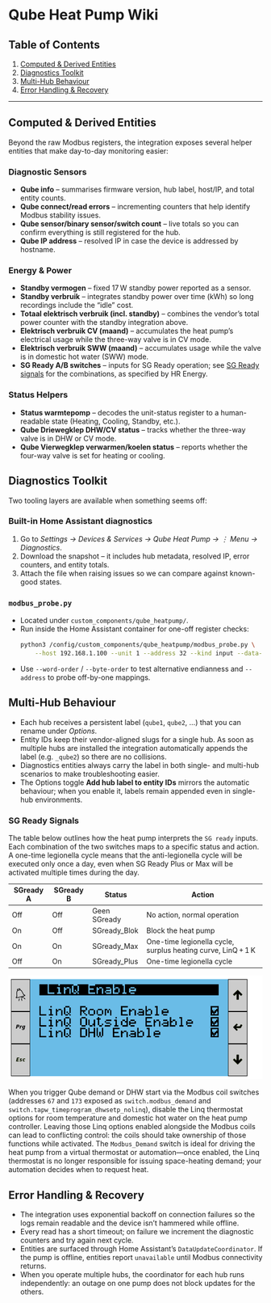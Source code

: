# Qube Heat Pump Wiki

## Table of Contents
1. [Computed & Derived Entities](#computed--derived-entities)
2. [Diagnostics Toolkit](#diagnostics-toolkit)
3. [Multi-Hub Behaviour](#multi-hub-behaviour)
4. [Error Handling & Recovery](#error-handling--recovery)

---

## Computed & Derived Entities

Beyond the raw Modbus registers, the integration exposes several helper entities that make day-to-day monitoring easier:

### Diagnostic Sensors
- **Qube info** – summarises firmware version, hub label, host/IP, and total entity counts.
- **Qube connect/read errors** – incrementing counters that help identify Modbus stability issues.
- **Qube sensor/binary sensor/switch count** – live totals so you can confirm everything is still registered for the hub.
- **Qube IP address** – resolved IP in case the device is addressed by hostname.

### Energy & Power
- **Standby vermogen** – fixed 17 W standby power reported as a sensor.
- **Standby verbruik** – integrates standby power over time (kWh) so long recordings include the “idle” cost.
- **Totaal elektrisch verbruik (incl. standby)** – combines the vendor’s total power counter with the standby integration above.
- **Elektrisch verbruik CV (maand)** – accumulates the heat pump’s electrical usage while the three-way valve is in CV mode.
- **Elektrisch verbruik SWW (maand)** – accumulates usage while the valve is in domestic hot water (SWW) mode.
- **SG Ready A/B switches** – inputs for SG Ready operation; see [SG Ready signals](#sg-ready-signals) for the combinations, as specified by HR Energy.

### Status Helpers
- **Status warmtepomp** – decodes the unit-status register to a human-readable state (Heating, Cooling, Standby, etc.).
- **Qube Driewegklep DHW/CV status** – tracks whether the three-way valve is in DHW or CV mode.
- **Qube Vierwegklep verwarmen/koelen status** – reports whether the four-way valve is set for heating or cooling.

## Diagnostics Toolkit

Two tooling layers are available when something seems off:

### Built-in Home Assistant diagnostics
1. Go to *Settings → Devices & Services → Qube Heat Pump → ⋮ Menu → Diagnostics*.
2. Download the snapshot – it includes hub metadata, resolved IP, error counters, and entity totals.
3. Attach the file when raising issues so we can compare against known-good states.

### `modbus_probe.py`
- Located under `custom_components/qube_heatpump/`.
- Run inside the Home Assistant container for one-off register checks:
  ```bash
  python3 /config/custom_components/qube_heatpump/modbus_probe.py \
      --host 192.168.1.100 --unit 1 --address 32 --kind input --data-type float32
  ```
- Use `--word-order` / `--byte-order` to test alternative endianness and `--address` to probe off-by-one mappings.

## Multi-Hub Behaviour

- Each hub receives a persistent label (`qube1`, `qube2`, …) that you can rename under *Options*.
- Entity IDs keep their vendor-aligned slugs for a single hub. As soon as multiple hubs are installed the integration automatically appends the label (e.g. `_qube2`) so there are no collisions.
- Diagnostics entities always carry the label in both single- and multi-hub scenarios to make troubleshooting easier.
- The Options toggle **Add hub label to entity IDs** mirrors the automatic behaviour; when you enable it, labels remain appended even in single-hub environments.

### SG Ready Signals

The table below outlines how the heat pump interprets the `SG ready` inputs. Each combination of the two switches maps to a specific status and action. A one-time legionella cycle means that the anti-legionella cycle will be executed only once a day, even when SG Ready Plus or Max will be activated multiple times during the day.

| SGready A | SGready B | Status        | Action                                                     |
|-----------|-----------|---------------|------------------------------------------------------------|
| Off       | Off       | Geen SGready  | No action, normal operation                                |
| On        | Off       | SGready_Blok  | Block the heat pump                                        |
| On        | On        | SGready_Max   | One-time legionella cycle, surplus heating curve, LinQ + 1 K |
| Off       | On        | SGready_Plus  | One-time legionella cycle                                  |

![Qube Linq thermostat configuration](../assets/qube_heatpump_settings.png)

When you trigger Qube demand or DHW start via the Modbus coil switches (addresses `67` and `173` exposed as `switch.modbus_demand` and `switch.tapw_timeprogram_dhwsetp_nolinq`), disable the Linq thermostat options for room temperature and domestic hot water on the heat pump controller. Leaving those Linq options enabled alongside the Modbus coils can lead to conflicting control: the coils should take ownership of those functions while activated. The `Modbus_Demand` switch is ideal for driving the heat pump from a virtual thermostat or automation—once enabled, the Linq thermostat is no longer responsible for issuing space-heating demand; your automation decides when to request heat.

## Error Handling & Recovery

- The integration uses exponential backoff on connection failures so the logs remain readable and the device isn’t hammered while offline.
- Every read has a short timeout; on failure we increment the diagnostic counters and try again next cycle.
- Entities are surfaced through Home Assistant’s `DataUpdateCoordinator`. If the pump is offline, entities report `unavailable` until Modbus connectivity returns.
- When you operate multiple hubs, the coordinator for each hub runs independently: an outage on one pump does not block updates for the others.
